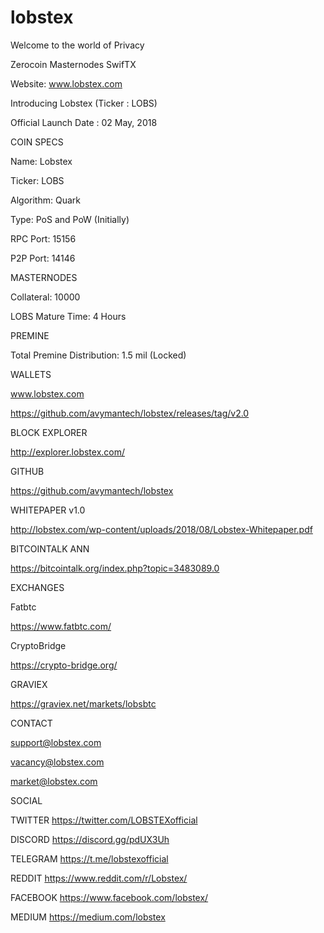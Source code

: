 # lobstex

Welcome to the world of Privacy

Zerocoin Masternodes SwifTX


Website: www.lobstex.com

Introducing Lobstex (Ticker : LOBS) 

Official Launch Date : 02 May, 2018




COIN SPECS

Name: Lobstex 

Ticker: LOBS 

Algorithm: Quark 

Type: PoS and PoW (Initially)

RPC Port: 15156

P2P Port: 14146


MASTERNODES

Collateral: 10000 

LOBS Mature Time: 4 Hours


PREMINE

Total Premine Distribution: 1.5 mil (Locked)

WALLETS

www.lobstex.com 

https://github.com/avymantech/lobstex/releases/tag/v2.0

BLOCK EXPLORER

http://explorer.lobstex.com/

GITHUB

https://github.com/avymantech/lobstex

WHITEPAPER v1.0

http://lobstex.com/wp-content/uploads/2018/08/Lobstex-Whitepaper.pdf

BITCOINTALK ANN

https://bitcointalk.org/index.php?topic=3483089.0


EXCHANGES

Fatbtc

https://www.fatbtc.com/

CryptoBridge

https://crypto-bridge.org/ 

GRAVIEX 

https://graviex.net/markets/lobsbtc


CONTACT

support@lobstex.com 

vacancy@lobstex.com 

market@lobstex.com


SOCIAL

TWITTER https://twitter.com/LOBSTEXofficial 

DISCORD https://discord.gg/pdUX3Uh

TELEGRAM https://t.me/lobstexofficial 

REDDIT https://www.reddit.com/r/Lobstex/

FACEBOOK https://www.facebook.com/lobstex/

MEDIUM https://medium.com/lobstex
